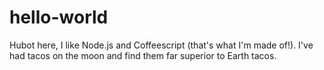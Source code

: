 # hello-world
Hubot here, I like Node.js and Coffeescript (that's what I'm made of!).
I've had tacos on the moon and find them far superior to Earth tacos. 
